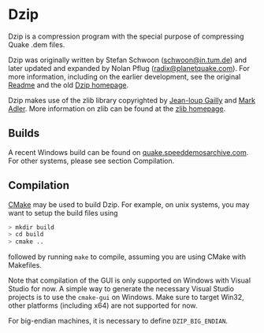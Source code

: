 # Dzip

Dzip is a compression program with the special purpose of compressing Quake .dem files.

Dzip was originally written by Stefan Schwoon (<schwoon@in.tum.de>) and later updated and expanded by Nolan Pflug (<radix@planetquake.com>).
For more information, including on the earlier development, see the original [Readme](Readme) and the old [Dzip homepage](http://quake.speeddemosarchive.com/dzip/).

Dzip makes use of the zlib library copyrighted by [Jean-loup Gailly](http://gailly.net/) and [Mark Adler](http://en.wikipedia.org/wiki/Mark_Adler).
More information on zlib can be found at the [zlib homepage](http://www.zlib.org/).

## Builds

A recent Windows build can be found on [quake.speeddemosarchive.com](http://quake.speeddemosarchive.com/quake/downloads.html).
For other systems, please see section Compilation.

## Compilation

[CMake](https://cmake.org/) may be used to build Dzip.
For example, on unix systems, you may want to setup the build files using

```bash
> mkdir build
> cd build
> cmake ..
```

followed by running `make` to compile, assuming you are using CMake with Makefiles.

Note that compilation of the GUI is only supported on Windows with Visual Studio for now.
A simple way to generate the necessary Visual Studio projects is to use the `cmake-gui` on Windows.
Make sure to target Win32, other platforms (including x64) are not supported for now.

For big-endian machines, it is necessary to define `DZIP_BIG_ENDIAN`.
